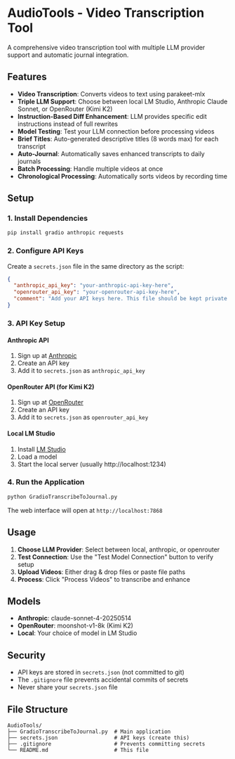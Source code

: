 # AudioTools - Video Transcription Tool

A comprehensive video transcription tool with multiple LLM provider support and automatic journal integration.

## Features

- **Video Transcription**: Converts videos to text using parakeet-mlx
- **Triple LLM Support**: Choose between local LM Studio, Anthropic Claude Sonnet, or OpenRouter (Kimi K2)
- **Instruction-Based Diff Enhancement**: LLM provides specific edit instructions instead of full rewrites
- **Model Testing**: Test your LLM connection before processing videos
- **Brief Titles**: Auto-generated descriptive titles (8 words max) for each transcript
- **Auto-Journal**: Automatically saves enhanced transcripts to daily journals
- **Batch Processing**: Handle multiple videos at once
- **Chronological Processing**: Automatically sorts videos by recording time

## Setup

### 1. Install Dependencies

```bash
pip install gradio anthropic requests
```

### 2. Configure API Keys

Create a `secrets.json` file in the same directory as the script:

```json
{
  "anthropic_api_key": "your-anthropic-api-key-here",
  "openrouter_api_key": "your-openrouter-api-key-here",
  "comment": "Add your API keys here. This file should be kept private and not shared."
}
```

### 3. API Key Setup

#### Anthropic API
1. Sign up at [Anthropic](https://console.anthropic.com/)
2. Create an API key
3. Add it to `secrets.json` as `anthropic_api_key`

#### OpenRouter API (for Kimi K2)
1. Sign up at [OpenRouter](https://openrouter.ai/)
2. Create an API key
3. Add it to `secrets.json` as `openrouter_api_key`

#### Local LM Studio
1. Install [LM Studio](https://lmstudio.ai/)
2. Load a model
3. Start the local server (usually http://localhost:1234)

### 4. Run the Application

```bash
python GradioTranscribeToJournal.py
```

The web interface will open at `http://localhost:7868`

## Usage

1. **Choose LLM Provider**: Select between local, anthropic, or openrouter
2. **Test Connection**: Use the "Test Model Connection" button to verify setup
3. **Upload Videos**: Either drag & drop files or paste file paths
4. **Process**: Click "Process Videos" to transcribe and enhance

## Models

- **Anthropic**: claude-sonnet-4-20250514
- **OpenRouter**: moonshot-v1-8k (Kimi K2)
- **Local**: Your choice of model in LM Studio

## Security

- API keys are stored in `secrets.json` (not committed to git)
- The `.gitignore` file prevents accidental commits of secrets
- Never share your `secrets.json` file

## File Structure

```
AudioTools/
├── GradioTranscribeToJournal.py  # Main application
├── secrets.json                  # API keys (create this)
├── .gitignore                    # Prevents committing secrets
└── README.md                     # This file
```